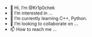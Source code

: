 - 👋 Hi, I’m @Kr1p0chek
- 👀 I’m interested in ...
- 🌱 I’m currently learning C++, Python.
- 💞️ I’m looking to collaborate on ...
- 📫 How to reach me ...

<!---
Kr1p0chek/Kr1p0chek is a ✨ special ✨ repository because its `README.md` (this file) appears on your GitHub profile.
You can click the Preview link to take a look at your changes.
--->
